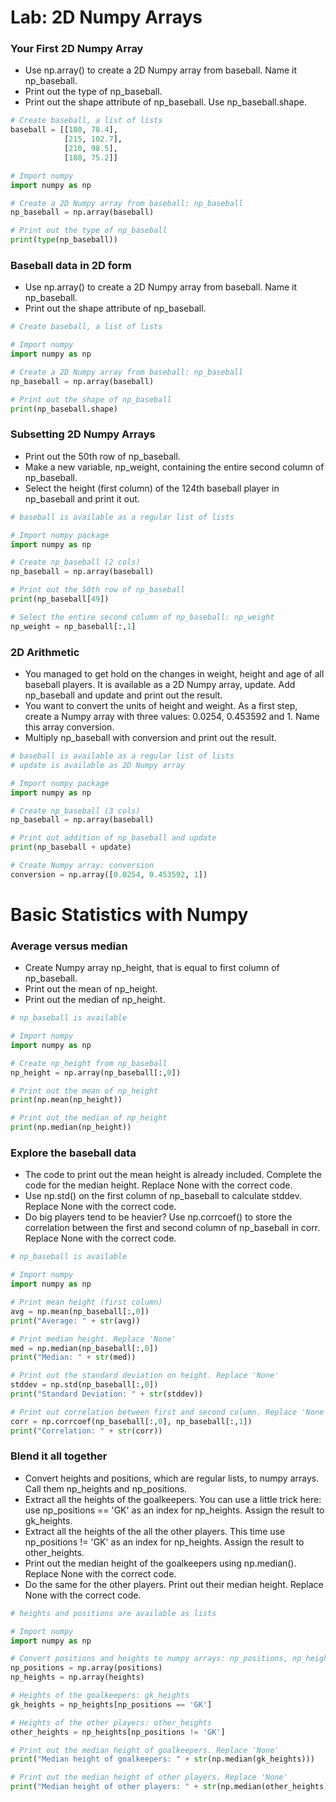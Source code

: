 # Lab: 2D Numpy Arrays

### Your First 2D Numpy Array
- Use np.array() to create a 2D Numpy array from baseball. Name it np_baseball.
- Print out the type of np_baseball.
- Print out the shape attribute of np_baseball. Use np_baseball.shape.
```python
# Create baseball, a list of lists
baseball = [[180, 78.4],
            [215, 102.7],
            [210, 98.5],
            [188, 75.2]]

# Import numpy
import numpy as np

# Create a 2D Numpy array from baseball: np_baseball
np_baseball = np.array(baseball)

# Print out the type of np_baseball
print(type(np_baseball))
```

### Baseball data in 2D form
- Use np.array() to create a 2D Numpy array from baseball. Name it np_baseball.
- Print out the shape attribute of np_baseball.

```python
# Create baseball, a list of lists

# Import numpy
import numpy as np

# Create a 2D Numpy array from baseball: np_baseball
np_baseball = np.array(baseball)

# Print out the shape of np_baseball
print(np_baseball.shape)
```

### Subsetting 2D Numpy Arrays
- Print out the 50th row of np_baseball.
- Make a new variable, np_weight, containing the entire second column of np_baseball.
- Select the height (first column) of the 124th baseball player in np_baseball and print it out.

```python
# baseball is available as a regular list of lists

# Import numpy package
import numpy as np

# Create np_baseball (2 cols)
np_baseball = np.array(baseball)

# Print out the 50th row of np_baseball
print(np_baseball[49])

# Select the entire second column of np_baseball: np_weight
np_weight = np_baseball[:,1]
```

### 2D Arithmetic
- You managed to get hold on the changes in weight, height and age of all baseball players. It is available as a 2D Numpy array, update. Add np_baseball and update and print out the result.
- You want to convert the units of height and weight. As a first step, create a Numpy array with three values: 0.0254, 0.453592 and 1. Name this array conversion.
- Multiply np_baseball with conversion and print out the result.

```python
# baseball is available as a regular list of lists
# update is available as 2D Numpy array

# Import numpy package
import numpy as np

# Create np_baseball (3 cols)
np_baseball = np.array(baseball)

# Print out addition of np_baseball and update
print(np_baseball + update)

# Create Numpy array: conversion
conversion = np.array([0.0254, 0.453592, 1])
```

# Basic Statistics with Numpy

### Average versus median
- Create Numpy array np_height, that is equal to first column of np_baseball.
- Print out the mean of np_height.
- Print out the median of np_height.

```python
# np_baseball is available

# Import numpy
import numpy as np

# Create np_height from np_baseball
np_height = np.array(np_baseball[:,0])

# Print out the mean of np_height
print(np.mean(np_height))

# Print out the median of np_height
print(np.median(np_height))
```

### Explore the baseball data
- The code to print out the mean height is already included. Complete the code for the median height. Replace None with the correct code.
- Use np.std() on the first column of np_baseball to calculate stddev. Replace None with the correct code.
- Do big players tend to be heavier? Use np.corrcoef() to store the correlation between the first and second column of np_baseball in corr. Replace None with the correct code.

```python
# np_baseball is available

# Import numpy
import numpy as np

# Print mean height (first column)
avg = np.mean(np_baseball[:,0])
print("Average: " + str(avg))

# Print median height. Replace 'None'
med = np.median(np_baseball[:,0])
print("Median: " + str(med))

# Print out the standard deviation on height. Replace 'None'
stddev = np.std(np_baseball[:,0])
print("Standard Deviation: " + str(stddev))

# Print out correlation between first and second column. Replace 'None'
corr = np.corrcoef(np_baseball[:,0], np_baseball[:,1])
print("Correlation: " + str(corr))
```

### Blend it all together

- Convert heights and positions, which are regular lists, to numpy arrays. Call them np_heights and np_positions.
- Extract all the heights of the goalkeepers. You can use a little trick here: use np_positions == 'GK' as an index for np_heights. Assign the result to gk_heights.
- Extract all the heights of the all the other players. This time use np_positions != 'GK' as an index for np_heights. Assign the result to other_heights.
- Print out the median height of the goalkeepers using np.median(). Replace None with the correct code.
- Do the same for the other players. Print out their median height. Replace None with the correct code.

```python
# heights and positions are available as lists

# Import numpy
import numpy as np

# Convert positions and heights to numpy arrays: np_positions, np_heights
np_positions = np.array(positions)
np_heights = np.array(heights)

# Heights of the goalkeepers: gk_heights
gk_heights = np_heights[np_positions == 'GK']

# Heights of the other players: other_heights
other_heights = np_heights[np_positions != 'GK']

# Print out the median height of goalkeepers. Replace 'None'
print("Median height of goalkeepers: " + str(np.median(gk_heights)))

# Print out the median height of other players. Replace 'None'
print("Median height of other players: " + str(np.median(other_heights)))
```
